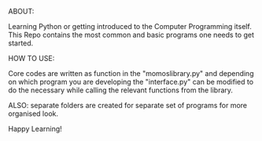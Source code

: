 ABOUT:

Learning Python or getting introduced to the Computer Programming itself.
This Repo contains the most common and basic programs one needs to get started.

HOW TO USE:

Core codes are written as function in the "momoslibrary.py" and depending on which program you are developing
the "interface.py" can be modified to do the necessary while calling the relevant functions from the library.

ALSO:
 separate folders are created for separate set of programs for more organised look.

Happy Learning!
